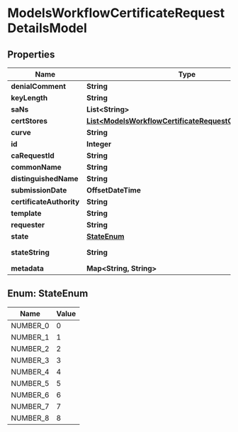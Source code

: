 

# ModelsWorkflowCertificateRequestDetailsModel


## Properties

| Name | Type | Description | Notes |
|------------ | ------------- | ------------- | -------------|
|**denialComment** | **String** |  |  [optional] |
|**keyLength** | **String** |  |  [optional] |
|**saNs** | **List&lt;String&gt;** |  |  [optional] |
|**certStores** | [**List&lt;ModelsWorkflowCertificateRequestCertStoreModel&gt;**](ModelsWorkflowCertificateRequestCertStoreModel.md) |  |  [optional] |
|**curve** | **String** |  |  [optional] |
|**id** | **Integer** |  |  [optional] |
|**caRequestId** | **String** |  |  [optional] |
|**commonName** | **String** |  |  [optional] |
|**distinguishedName** | **String** |  |  [optional] |
|**submissionDate** | **OffsetDateTime** |  |  [optional] |
|**certificateAuthority** | **String** |  |  [optional] |
|**template** | **String** |  |  [optional] |
|**requester** | **String** |  |  [optional] |
|**state** | [**StateEnum**](#StateEnum) |  |  [optional] |
|**stateString** | **String** |  |  [optional] [readonly] |
|**metadata** | **Map&lt;String, String&gt;** |  |  [optional] |



## Enum: StateEnum

| Name | Value |
|---- | -----|
| NUMBER_0 | 0 |
| NUMBER_1 | 1 |
| NUMBER_2 | 2 |
| NUMBER_3 | 3 |
| NUMBER_4 | 4 |
| NUMBER_5 | 5 |
| NUMBER_6 | 6 |
| NUMBER_7 | 7 |
| NUMBER_8 | 8 |



